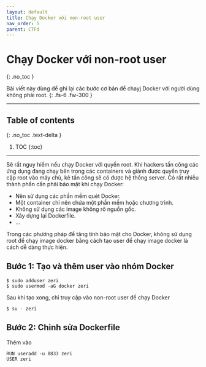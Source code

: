 ```yaml
---
layout: default
title: Chạy Docker với non-root user
nav_order: 5
parent: CTFd
---
```


# Chạy Docker với non-root user
{: .no_toc }

Bài viết này dùng để ghi lại các bước cơ bản để chayj Docker với người dùng không phải root.
{: .fs-6 .fw-300 }

---

## Table of contents
{: .no_toc .text-delta }

1. TOC
{:toc}

---

Sẽ rất nguy hiểm nếu chạy Docker với quyền root. Khi hackers tấn công các ứng dụng đang chạy bên trong các containers và giành được quyền truy cập root vào máy chủ, kẻ tấn công sẽ có được hệ thống server. Có rất nhiều thành phần cần phải bảo mật khi chạy Docker:

* Nên sử dụng các phần mềm quét Docker.
* Một container chỉ nên chứa một phần mềm hoặc chương trình.
* Không sử dụng các image không rõ nguồn gốc.
* Xây dựng lại Dockerfile.
* ...

Trong các phương pháp để tăng tính bảo mật cho Docker, không sử dụng root để chạy image docker bằng cách tạo user để chạy image docker là cách dễ dàng thực hiện.

## Bước 1: Tạo và thêm user vào nhóm Docker

```
$ sudo adduser zeri
$ sudo usermod -aG docker zeri
```

Sau khi tạo xong, chỉ truy cập vào non-root user để chạy Docker

```
$ su - zeri
```

## Bước 2: Chỉnh sửa Dockerfile

Thêm vào

```
RUN useradd -u 8833 zeri
USER zeri
```
